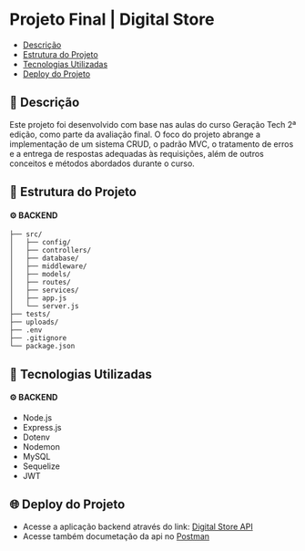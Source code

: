 <h1>Projeto Final | Digital Store</h1>

- [Descrição](#-descrição)
- [Estrutura do Projeto](#-estrutura-do-projeto)
- [Tecnologias Utilizadas](#-tecnologias-utilizadas)
- [Deploy do Projeto](#-deploy-do-projeto)

## 📝 Descrição
Este projeto foi desenvolvido com base nas aulas do curso Geração Tech 2ª edição, como parte da avaliação final. O foco do projeto abrange a implementação de um sistema CRUD, o padrão MVC, o tratamento de erros e a entrega de respostas adequadas às requisições, além de outros conceitos e métodos abordados durante o curso.


## 📁 Estrutura do Projeto
#### ⚙️ BACKEND
```
├── src/
│   ├── config/
│   ├── controllers/
│   ├── database/
│   ├── middleware/
│   ├── models/
│   ├── routes/
│   ├── services/
│   ├── app.js
│   └── server.js
├── tests/
├── uploads/
├── .env
├── .gitignore
└── package.json
```

## 🚀 Tecnologias Utilizadas
#### ⚙️ BACKEND
- Node.js
- Express.js 
- Dotenv 
- Nodemon 
- MySQL
- Sequelize 
- JWT

## 🌐 Deploy do Projeto

- Acesse a aplicação backend através do link: <a href="https://digital-store.up.railway.app/usuario" target="_blank">Digital Store API</a>
- Acesse também documetação da api no <a href="https://documenter.getpostman.com/view/30198192/2sAY55ZdAP" target="_blank">Postman</a>

